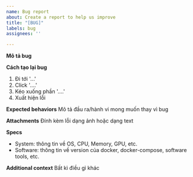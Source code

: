 ```yaml
---
name: Bug report
about: Create a report to help us improve
title: "[BUG]"
labels: bug
assignees: ''

---
```


**Mô tả bug**

**Cách tạo lại bug**
1. Đi tới '...'
2. Click '....'
3. Kéo xuống phần '....'
4. Xuất hiện lỗi

**Expected behaviors**
Mô tả đầu ra/hành vi mong muốn thay vì bug

**Attachments**
Đính kèm lỗi dạng ảnh hoặc dạng text

**Specs**
 - System: thông tin về OS, CPU, Memory, GPU, etc.
 - Software: thông tin về version của docker, docker-compose, software tools, etc.

**Additional context**
Bất kì điều gì khác
